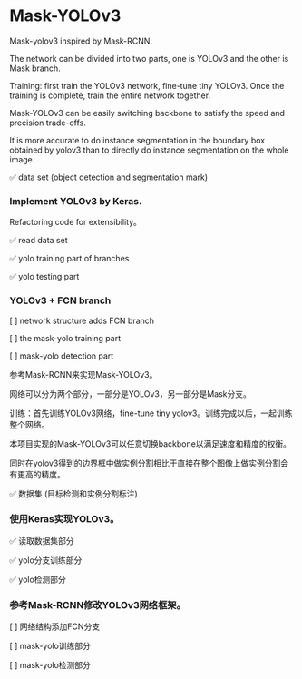 # Mask-YOLOv3

Mask-yolov3 inspired by Mask-RCNN.

The network can be divided into two parts, one is YOLOv3 and the other is Mask branch.

Training: first train the YOLOv3 network, fine-tune tiny YOLOv3. Once the training is complete, train the entire network together.

Mask-YOLOv3 can be easily switching backbone to satisfy the speed and precision trade-offs.

It is more accurate to do instance segmentation in the boundary box obtained by yolov3 than to directly do instance segmentation on the whole image.

✅ data set (object detection and segmentation mark)

### Implement YOLOv3 by Keras.

Refactoring code for extensibility。

✅ read data set

✅ yolo training part of branches

✅ yolo testing part

### YOLOv3 + FCN branch

[ ] network structure adds FCN branch

[ ] the mask-yolo training part

[ ] mask-yolo detection part



参考Mask-RCNN来实现Mask-YOLOv3。

网络可以分为两个部分，一部分是YOLOv3，另一部分是Mask分支。

训练：首先训练YOLOv3网络，fine-tune tiny yolov3。训练完成以后，一起训练整个网络。

本项目实现的Mask-YOLOv3可以任意切换backbone以满足速度和精度的权衡。

同时在yolov3得到的边界框中做实例分割相比于直接在整个图像上做实例分割会有更高的精度。

✅ 数据集 (目标检测和实例分割标注)

### 使用Keras实现YOLOv3。

✅ 读取数据集部分

✅ yolo分支训练部分

✅ yolo检测部分

### 参考Mask-RCNN修改YOLOv3网络框架。

[ ] 网络结构添加FCN分支

[ ] mask-yolo训练部分

[ ] mask-yolo检测部分




